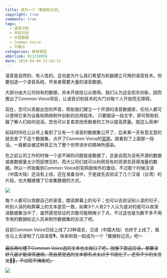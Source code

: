 ```yaml
---
title: 成为一个「数据标记员」
copyright: true
comments: true
tags:
  - 语音识别
  - 声纹识别
  - 开源数据
  - Common Voice
  - 不展示
categories: 精神家园
abbrlink: 921238856
date: 2019-04-04 21:41:12
---
```

语音是自然的、有人性的。这也是为什么我们希望为机器建立可用的语音技术。但要创造一个语音系统，开发者需要大量的语音数据。

大部分由大公司持有的数据，并未开放给公众使用。我们认为这会扼杀创新，因而推出了Common Voice项目，让语音识别技术的大门对每个人开放而无障碍。

现在，您可以贡献出您的声音，帮助我们建立一个开源的语音数据库，任何人都可以使用它来为设备和网络制作创新的应用程序。 只要朗读一段文字，即可帮助机器了解人们如何说话。您也可以复查其他贡献者的工作以提高质量。就这么简单!
<!-- more -->
前段时间在公众号上看到了又有一个语音的数据集公开了，后来某一天有意无意的就去查了下这个数据集，点开了Common Voice的[官网][1]，就看到了上面那一段话。一直都会被这种真正为了整个世界进步的精神所感染。

在之前公司工作的时候一个逃不掉的问题就是数据了，总是会因为没有开源的数据或者数据量太少而捉襟见肘，而大公司们就可以利用现有的资源去获得海量的数据。所以一开始看到Common Voice的官网就格外的激动，不过那个时候汉语（中国大陆）还没有上线，还在准备当中，于是就先去验证了几个汉语（台湾）的片段，也大概搞懂了它收集数据的方式。

![](/upload_image/CommonVoiceVeri.png)

每个人都可以贡献自己的录音，朗读屏幕上的句子；也可以去验证别人读的句子，听别人读的和屏幕上的文本是否一致，如果3个人有2个人认为是对的就可以收录进数据集当中了，虽然感觉验证的次数可能稍微少了点，不过这也是为数不多不用专用的数据标记人员来制作数据集的办法了吧。

目前Common Voice已经上线了23种语言，汉语（中国大陆）也终于上线了，我也马上去录制了几段语音🎙，快来和我一起成为一个「数据标记员」吧～

~~最后再吐槽下Common Voice选的文本也太拗口了吧，就像下面这段话，都要读好几遍才能读得通顺。而且感觉选的文本都有点太过于书面化了，还有不少的文言文🤦‍♂️，不过瑕不掩瑜吧。~~

![](/upload_image/CommonVoiceSpeak.png)

[1]:https://voice.mozilla.org/